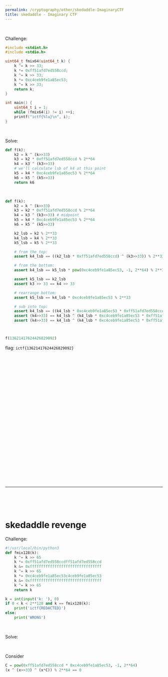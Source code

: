 ```yaml
---
permalink: /cryptography/other/skedaddle-ImaginaryCTF
title: skedaddle - Imaginary CTF
---
```


<br>


Challenge:

```c
#include <stdint.h>
#include <stdio.h>

uint64_t fmix64(uint64_t k) {
    k ^= k >> 33;
    k *= 0xff51afd7ed558ccd;
    k ^= k >> 33;
    k *= 0xc4ceb9fe1a85ec53;
    k ^= k >> 33;
    return k;
}

int main() {
    uint64_t i = 1;
    while (fmix64(i) != i) ++i;
    printf("ictf{%lu}\n", i);
}
```

<br>


Solve:



```python
def f(k):
    k2 = k ^ (k>>33)
    k3 = k2 * 0xff51afd7ed558ccd % 2**64
    k4 = k3 ^ (k3>>33)
    # we'll calculate lsb of k4 at this point
    k5 = k4 * 0xc4ceb9fe1a85ec53 % 2**64
    k6 = k5 ^ (k5>>33)
    return k6
```

<br>

```python
def f(k):
    k2 = k ^ (k>>33)
    k3 = k2 * 0xff51afd7ed558ccd % 2**64
    k4 = k3 ^ (k3>>33) # midpoint
    k5 = k4 * 0xc4ceb9fe1a85ec53 % 2**64
    k6 = k5 ^ (k5>>33)

    k2_lsb = k2 % 2**33
    k4_lsb = k4 % 2**33
    k5_lsb = k5 % 2**33

    # from the top:
    assert k4_lsb == ((k2_lsb * 0xff51afd7ed558ccd) ^ (k3>>33)) % 2**33

    # from the bottom:
    assert k4_lsb == k5_lsb * pow(0xc4ceb9fe1a85ec53, -1, 2**64) % 2**33

    assert k5_lsb == k2_lsb
    assert k3 >> 33 == k4 >> 33

    # rearrange bottom:
    assert k5_lsb == k4_lsb * 0xc4ceb9fe1a85ec53 % 2**33

    # sub into top:
    assert k4_lsb == ((k4_lsb * 0xc4ceb9fe1a85ec53 * 0xff51afd7ed558ccd) ^ (k4>>33)) % 2**33
    assert (k4>>33) == k4_lsb ^ (k4_lsb * 0xc4ceb9fe1a85ec53 * 0xff51afd7ed558ccd % 2**33)
    assert (k4>>33) == k4_lsb ^ (k4_lsb * 0xc4ceb9fe1a85ec53 * 0xff51afd7ed558ccd) & 0x1ffffffff



f(13621417624426829092)
```













flag: `ictf{13621417624426829092}`








<br>

<br>

<br>

<br>

<br>

<br>

<br>

<br>

<br>

<br>

<br>

<br>

<br>

<br>

<br>

<br>

<br>

<br>

<br>

<br>

<br>

<br>

<br>

<br>

---

<br>

<br>

<br>


# skedaddle revenge

Challenge:

```python
#!/usr/local/bin/python3
def fmix128(k):
    k ^= k >> 65
    k *= 0xff51afd7ed558ccdff51afd7ed558ccd
    k &= 0xffffffffffffffffffffffffffffffff
    k ^= k >> 65
    k *= 0xc4ceb9fe1a85ec53c4ceb9fe1a85ec53
    k &= 0xffffffffffffffffffffffffffffffff
    k ^= k >> 65
    return k

k = int(input('k: '), 0)
if 0 < k < 2**128 and k == fmix128(k):
    print('ictf{REDACTED}')
else:
    print('WRONG')
```

<br>

Solve:




<br>

Consider

```python
C = pow(0xff51afd7ed558ccd * 0xc4ceb9fe1a85ec53, -1, 2**64)
(x ^ (x>>33) ^ (x*C)) % 2**64 == 0
```


